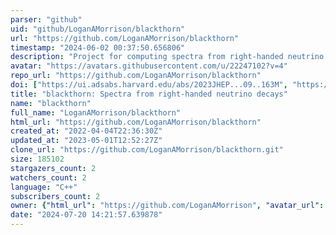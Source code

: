 ```yaml
---
parser: "github"
uid: "github/LoganAMorrison/blackthorn"
url: "https://github.com/LoganAMorrison/blackthorn"
timestamp: "2024-06-02 00:37:50.656806"
description: "Project for computing spectra from right-handed neutrino decays"
avatar: "https://avatars.githubusercontent.com/u/22247102?v=4"
repo_url: "https://github.com/LoganAMorrison/blackthorn"
doi: ["https://ui.adsabs.harvard.edu/abs/2023JHEP...09..163M", "https://ui.adsabs.harvard.edu/abs/2024ascl.soft05022M/abstract"]
title: "blackthorn: Spectra from right-handed neutrino decays"
name: "blackthorn"
full_name: "LoganAMorrison/blackthorn"
html_url: "https://github.com/LoganAMorrison/blackthorn"
created_at: "2022-04-04T22:36:30Z"
updated_at: "2023-05-01T12:52:27Z"
clone_url: "https://github.com/LoganAMorrison/blackthorn.git"
size: 185102
stargazers_count: 2
watchers_count: 2
language: "C++"
subscribers_count: 2
owner: {"html_url": "https://github.com/LoganAMorrison", "avatar_url": "https://avatars.githubusercontent.com/u/22247102?v=4", "login": "LoganAMorrison", "type": "User"}
date: "2024-07-20 14:21:57.639878"
---
```

